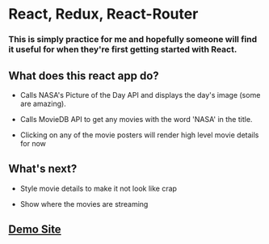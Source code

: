 # React, Redux, React-Router

### This is simply practice for me and hopefully someone will find it useful for when they're first getting started with React.

## What does this react app do?
- Calls NASA's Picture of the Day API and displays the day's image (some are amazing).

- Calls MovieDB API to get any movies with the word 'NASA' in the title.

- Clicking on any of the movie posters will render high level movie details for now

## What's next?
- Style movie details to make it not look like crap

- Show where the movies are streaming


## [Demo Site](https://sharp-pike-bea5c3.netlify.com/)
